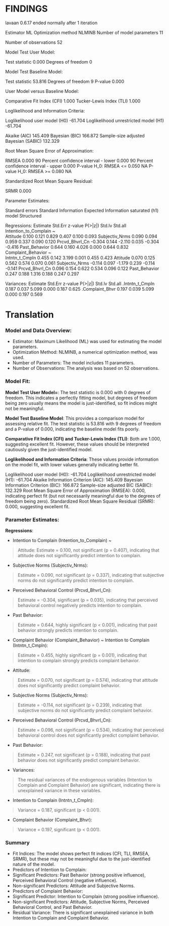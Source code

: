 # FINDINGS

lavaan 0.6.17 ended normally after 1 iteration

Estimator ML
Optimization method NLMINB
Number of model parameters 11

Number of observations 52

Model Test User Model:

Test statistic 0.000
Degrees of freedom 0

Model Test Baseline Model:

Test statistic 53.816
Degrees of freedom 9
P-value 0.000

User Model versus Baseline Model:

Comparative Fit Index (CFI) 1.000
Tucker-Lewis Index (TLI) 1.000

Loglikelihood and Information Criteria:

Loglikelihood user model (H0) -61.704
Loglikelihood unrestricted model (H1) -61.704

Akaike (AIC) 145.409
Bayesian (BIC) 166.872
Sample-size adjusted Bayesian (SABIC) 132.329

Root Mean Square Error of Approximation:

RMSEA 0.000
90 Percent confidence interval - lower 0.000
90 Percent confidence interval - upper 0.000
P-value H_0: RMSEA <= 0.050 NA
P-value H_0: RMSEA >= 0.080 NA

Standardized Root Mean Square Residual:

SRMR 0.000

Parameter Estimates:

Standard errors Standard
Information Expected
Information saturated (h1) model Structured

Regressions:
Estimate Std.Err z-value P(>|z|) Std.lv Std.all
Intention_to_Complain ~  
 Attitude 0.100 0.121 0.829 0.407 0.100 0.093
Subjectiv_Nrms 0.090 0.094 0.959 0.337 0.090 0.120
Prcvd_Bhvrl_Cn -0.304 0.144 -2.110 0.035 -0.304 -0.416
Past_Behavior 0.644 0.160 4.026 0.000 0.644 0.832
Complaint_Behavior ~  
 Intntn_t_Cmpln 0.455 0.142 3.199 0.001 0.455 0.423
Attitude 0.070 0.125 0.562 0.574 0.070 0.061
Subjectiv_Nrms -0.114 0.097 -1.179 0.239 -0.114 -0.141
Prcvd_Bhvrl_Cn 0.096 0.154 0.622 0.534 0.096 0.122
Past_Behavior 0.247 0.188 1.316 0.188 0.247 0.297

Variances:
Estimate Std.Err z-value P(>|z|) Std.lv Std.all
.Intntn_t_Cmpln 0.187 0.037 5.099 0.000 0.187 0.625
.Complaint_Bhvr 0.197 0.039 5.099 0.000 0.197 0.569

# Translation

### Model and Data Overview:

- Estimator: Maximum Likelihood (ML) was used for estimating the model parameters.
- Optimization Method: NLMINB, a numerical optimization method, was used.
- Number of Parameters: The model includes 11 parameters.
- Number of Observations: The analysis was based on 52 observations.
 
### Model Fit:

**Model Test User Model=**: The test statistic is 0.000 with 0 degrees of freedom. This indicates a perfectly fitting model, but degrees of freedom being zero usually means the model is just-identified, so fit indices might not be meaningful.

**Model Test Baseline Model**: This provides a comparison model for assessing relative fit. The test statistic is 53.816 with 9 degrees of freedom and a P-value of 0.000, indicating the baseline model fits poorly.

**Comparative Fit Index (CFI) and Tucker-Lewis Index (TLI)**: Both are 1.000, suggesting excellent fit. However, these values should be interpreted cautiously given the just-identified model.

**Loglikelihood and Information Criteria**: These values provide information on the model fit, with lower values generally indicating better fit.

Loglikelihood user model (H0): -61.704
Loglikelihood unrestricted model (H1): -61.704
Akaike Information Criterion (AIC): 145.409
Bayesian Information Criterion (BIC): 166.872
Sample-size adjusted BIC (SABIC): 132.329
Root Mean Square Error of Approximation (RMSEA): 0.000, indicating perfect fit (but not necessarily meaningful due to the degrees of freedom being zero).
Standardized Root Mean Square Residual (SRMR): 0.000, suggesting excellent fit.

### Parameter Estimates:

**Regressions**:

- Intention to Complain (Intention_to_Complain) ~
> Attitude: Estimate = 0.100, not significant (p = 0.407), indicating that attitude does not significantly predict intention to complain.

- Subjective Norms (Subjectiv_Nrms): 
> Estimate = 0.090, not significant (p = 0.337), indicating that subjective norms do not significantly predict intention to complain.

- Perceived Behavioral Control (Prcvd_Bhvrl_Cn): 
> Estimate = -0.304, significant (p = 0.035), indicating that perceived behavioral control negatively predicts intention to complain.

- Past Behavior: 
> Estimate = 0.644, highly significant (p < 0.001), indicating that past behavior strongly predicts intention to complain.

- Complaint Behavior (Complaint_Behavior) ~ Intention to Complain (Intntn_t_Cmpln): 
> Estimate = 0.455, highly significant (p = 0.001), indicating that intention to complain strongly predicts complaint behavior.

- Attitude: 
> Estimate = 0.070, not significant (p = 0.574), indicating that attitude does not significantly predict complaint behavior.

- Subjective Norms (Subjectiv_Nrms): 
> Estimate = -0.114, not significant (p = 0.239), indicating that subjective norms do not significantly predict complaint behavior.

- Perceived Behavioral Control (Prcvd_Bhvrl_Cn): 
> Estimate = 0.096, not significant (p = 0.534), indicating that perceived behavioral control does not significantly predict complaint behavior.

- Past Behavior: 
> Estimate = 0.247, not significant (p = 0.188), indicating that past behavior does not significantly predict complaint behavior.

- Variances: 
> The residual variances of the endogenous variables (Intention to Complain and Complaint Behavior) are significant, indicating there is unexplained variance in these variables.

- Intention to Complain (Intntn_t_Cmpln): 
> Variance = 0.187, significant (p < 0.001).

- Complaint Behavior (Complaint_Bhvr): 
> Variance = 0.197, significant (p < 0.001).

### Summary
- Fit Indices: The model shows perfect fit indices (CFI, TLI, RMSEA, SRMR), but these may not be meaningful due to the just-identified nature of the model.
- Predictors of Intention to Complain:
- Significant Predictors: Past Behavior (strong positive influence), Perceived Behavioral Control (negative influence).
- Non-significant Predictors: Attitude and Subjective Norms.
- Predictors of Complaint Behavior:
- Significant Predictor: Intention to Complain (strong positive influence).
- Non-significant Predictors: Attitude, Subjective Norms, Perceived Behavioral Control, and Past Behavior.
- Residual Variance: There is significant unexplained variance in both Intention to Complain and Complaint Behavior.